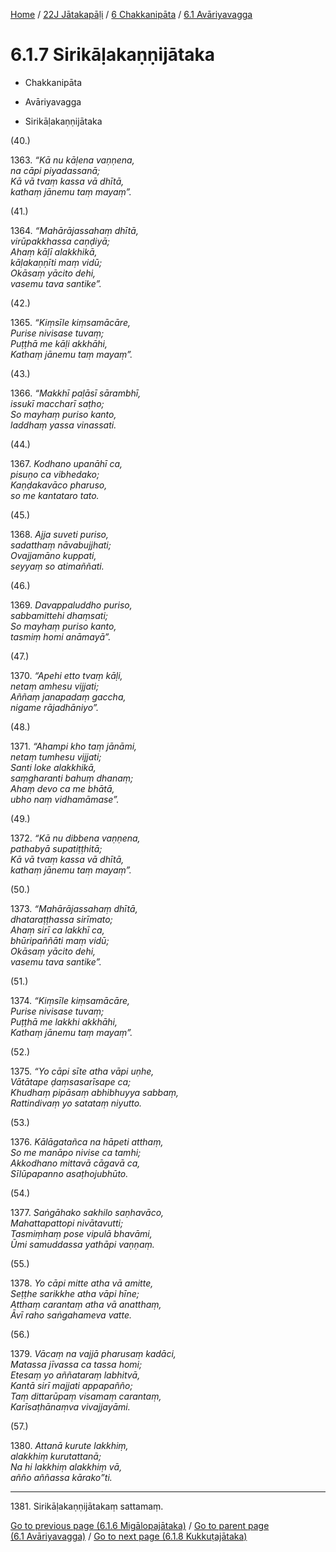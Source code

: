 
[Home](/) / [22J Jātakapāḷi](../...md) / [6 Chakkanipāta](...md) / [6.1 Avāriyavagga](../22J/6/6.1.md)

# 6.1.7 Sirikāḷakaṇṇijātaka

* Chakkanipāta

* Avāriyavagga

* Sirikāḷakaṇṇijātaka

(40.)

1363\. _“Kā nu kāḷena vaṇṇena,_  
_na cāpi piyadassanā;_  
_Kā vā tvaṃ kassa vā dhītā,_  
_kathaṃ jānemu taṃ mayaṃ”._  


(41.)

1364\. _“Mahārājassahaṃ dhītā,_  
_virūpakkhassa caṇḍiyā;_  
_Ahaṃ kāḷī alakkhikā,_  
_kāḷakaṇṇīti maṃ vidū;_  
_Okāsaṃ yācito dehi,_  
_vasemu tava santike”._  


(42.)

1365\. _“Kiṃsīle kiṃsamācāre,_  
_Purise nivisase tuvaṃ;_  
_Puṭṭhā me kāḷi akkhāhi,_  
_Kathaṃ jānemu taṃ mayaṃ”._  


(43.)

1366\. _“Makkhī paḷāsī sārambhī,_  
_issukī maccharī saṭho;_  
_So mayhaṃ puriso kanto,_  
_laddhaṃ yassa vinassati._  


(44.)

1367\. _Kodhano upanāhī ca,_  
_pisuṇo ca vibhedako;_  
_Kaṇḍakavāco pharuso,_  
_so me kantataro tato._  


(45.)

1368\. _Ajja suveti puriso,_  
_sadatthaṃ nāvabujjhati;_  
_Ovajjamāno kuppati,_  
_seyyaṃ so atimaññati._  


(46.)

1369\. _Davappaluddho puriso,_  
_sabbamittehi dhaṃsati;_  
_So mayhaṃ puriso kanto,_  
_tasmiṃ homi anāmayā”._  


(47.)

1370\. _“Apehi etto tvaṃ kāḷi,_  
_netaṃ amhesu vijjati;_  
_Aññaṃ janapadaṃ gaccha,_  
_nigame rājadhāniyo”._  


(48.)

1371\. _“Ahampi kho taṃ jānāmi,_  
_netaṃ tumhesu vijjati;_  
_Santi loke alakkhikā,_  
_saṃgharanti bahuṃ dhanaṃ;_  
_Ahaṃ devo ca me bhātā,_  
_ubho naṃ vidhamāmase”._  


(49.)

1372\. _“Kā nu dibbena vaṇṇena,_  
_pathabyā supatiṭṭhitā;_  
_Kā vā tvaṃ kassa vā dhītā,_  
_kathaṃ jānemu taṃ mayaṃ”._  


(50.)

1373\. _“Mahārājassahaṃ dhītā,_  
_dhataraṭṭhassa sirīmato;_  
_Ahaṃ sirī ca lakkhī ca,_  
_bhūripaññāti maṃ vidū;_  
_Okāsaṃ yācito dehi,_  
_vasemu tava santike”._  


(51.)

1374\. _“Kiṃsīle kiṃsamācāre,_  
_Purise nivisase tuvaṃ;_  
_Puṭṭhā me lakkhi akkhāhi,_  
_Kathaṃ jānemu taṃ mayaṃ”._  


(52.)

1375\. _“Yo cāpi sīte atha vāpi uṇhe,_  
_Vātātape ḍaṃsasarīsape ca;_  
_Khudhaṃ pipāsaṃ abhibhuyya sabbaṃ,_  
_Rattindivaṃ yo satataṃ niyutto._  


(53.)

1376\. _Kālāgatañca na hāpeti atthaṃ,_  
_So me manāpo nivise ca tamhi;_  
_Akkodhano mittavā cāgavā ca,_  
_Sīlūpapanno asaṭhojubhūto._  


(54.)

1377\. _Saṅgāhako sakhilo saṇhavāco,_  
_Mahattapattopi nivātavutti;_  
_Tasmiṃhaṃ pose vipulā bhavāmi,_  
_Ūmi samuddassa yathāpi vaṇṇaṃ._  


(55.)

1378\. _Yo cāpi mitte atha vā amitte,_  
_Seṭṭhe sarikkhe atha vāpi hīne;_  
_Atthaṃ carantaṃ atha vā anatthaṃ,_  
_Āvī raho saṅgahameva vatte._  


(56.)

1379\. _Vācaṃ na vajjā pharusaṃ kadāci,_  
_Matassa jīvassa ca tassa homi;_  
_Etesaṃ yo aññataraṃ labhitvā,_  
_Kantā sirī majjati appapañño;_  
_Taṃ dittarūpaṃ visamaṃ carantaṃ,_  
_Karīsaṭhānaṃva vivajjayāmi._  


(57.)

1380\. _Attanā kurute lakkhiṃ,_  
_alakkhiṃ kurutattanā;_  
_Na hi lakkhiṃ alakkhiṃ vā,_  
_añño aññassa kārako”ti._  


---

1381\. Sirikāḷakaṇṇijātakaṃ sattamaṃ.



[Go to previous page (6.1.6 Migālopajātaka)](6.1.6.md) / [Go to parent page (6.1 Avāriyavagga)](../22J/6/6.1.md) / [Go to next page (6.1.8 Kukkuṭajātaka)](6.1.8.md)


